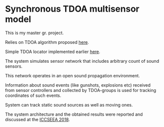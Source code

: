 # Synchronous TDOA multisensor model

This is my master gr. project.

Relies on TDOA algorithm proposed [here](https://s3-us-west-1.amazonaws.com/stevenjl-bucket/tdoa_localization.pdf).

Simple TDOA locator implemented earlier [here](https://github.com/Myshj/tdoa_localisation).

The system simulates sensor network that includes arbitrary count of sound sensors.

This network operates in an open sound propagation environment.

Information about sound events (like gunshots, explosions etc) received from sensor controllers and collected by TDOA-groups is used for tracking coordinates of such events.

System can track static sound sources as well as moving ones.

The system architecture and the obtained results were reported and discussed at the [ICCSEEA 2018](http://www.uacnconf.org/iccseea2018/index.html).
